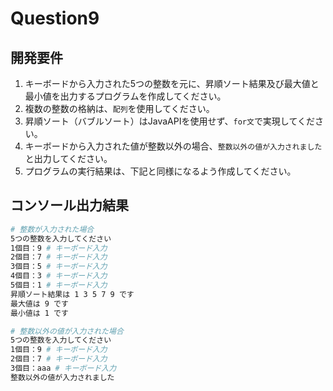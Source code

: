# Question9

## 開発要件
1. キーボードから入力された5つの整数を元に、昇順ソート結果及び最大値と最小値を出力するプログラムを作成してください。
2. 複数の整数の格納は、```配列```を使用してください。
3. 昇順ソート（バブルソート）はJavaAPIを使用せず、```for文```で実現してください。
4. キーボードから入力された値が整数以外の場合、```整数以外の値が入力されました```と出力してください。
5. プログラムの実行結果は、下記と同様になるよう作成してください。

## コンソール出力結果
```bash
# 整数が入力された場合
5つの整数を入力してください
1個目：9 # キーボード入力
2個目：7 # キーボード入力
3個目：5 # キーボード入力
4個目：3 # キーボード入力
5個目：1 # キーボード入力
昇順ソート結果は 1 3 5 7 9 です
最大値は 9 です
最小値は 1 です

# 整数以外の値が入力された場合
5つの整数を入力してください
1個目：9 # キーボード入力
2個目：7 # キーボード入力
3個目：aaa # キーボード入力
整数以外の値が入力されました
```
